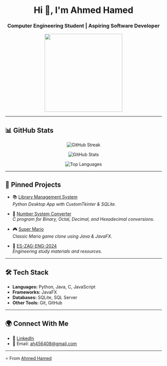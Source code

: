 <h1 align="center">Hi 👋, I'm Ahmed Hamed</h1>
<h3 align="center">Computer Engineering Student | Aspiring Software Developer</h3>
<p align="center">
  <img src="https://media.giphy.com/media/M9gbBd9nbDrOTu1Mqx/giphy.gif" width="250"/>
</p>

---

## 📊 GitHub Stats

<p align="center">
  <img src="https://github-readme-streak-stats.herokuapp.com?user=AhmedHamed408&theme=highcontrast&hide_border=true&border_radius=10" alt="GitHub Streak" />
</p>

<p align="center">
  <img src="https://github-readme-stats.vercel.app/api?username=AhmedHamed408&show_icons=true&theme=highcontrast&hide_border=true&border_radius=10" alt="GitHub Stats" />
</p>

<p align="center">
  <img src="https://github-readme-stats.vercel.app/api/top-langs/?username=AhmedHamed408&layout=compact&theme=highcontrast&hide_border=true&border_radius=10" alt="Top Languages" />
</p>

---

## 📌 Pinned Projects

- 📚 [Library Management System](https://github.com/AhmedHamed408/Library-Management-System)  
  *Python Desktop App with CustomTkinter & SQLite.*

- 🔢 [Number System Converter](https://github.com/AhmedHamed408/Number-System-Converter)  
  *C program for Binary, Octal, Decimal, and Hexadecimal conversions.*

- 🎮 [Super Mario](https://github.com/AhmedHamed408/Super-Mario)  
  *Classic Mario game clone using Java & JavaFX.*

- 📂 [ES-ZAG-ENG-2024](https://github.com/AhmedHamed408/ES-ZAG-ENG-2024)  
  *Engineering study materials and resources.*

---

## 🛠️ Tech Stack
- **Languages:** Python, Java, C, JavaScript  
- **Frameworks:** JavaFX  
- **Databases:** SQLite, SQL Server  
- **Other Tools:** Git, GitHub  

---

## 🌍 Connect With Me
- 💼 [LinkedIn](https://www.linkedin.com/in/madyhamed)  
- 📧 Email: ah456408@gmail.com  

---
⭐️ From [Ahmed Hamed](https://github.com/AhmedHamed408)
